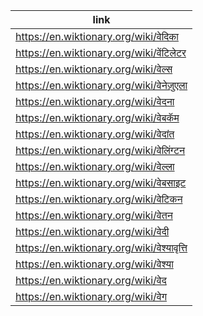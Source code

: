 |link|
|----|
|https://en.wiktionary.org/wiki/वेदिका|
|https://en.wiktionary.org/wiki/वेंटिलेटर|
|https://en.wiktionary.org/wiki/वेल्स|
|https://en.wiktionary.org/wiki/वेनेज़ुएला|
|https://en.wiktionary.org/wiki/वेदना|
|https://en.wiktionary.org/wiki/वेबकॅम|
|https://en.wiktionary.org/wiki/वेदांत|
|https://en.wiktionary.org/wiki/वेलिंग्टन|
|https://en.wiktionary.org/wiki/वेल्ला|
|https://en.wiktionary.org/wiki/वेबसाइट|
|https://en.wiktionary.org/wiki/वेटिकन|
|https://en.wiktionary.org/wiki/वेतन|
|https://en.wiktionary.org/wiki/वेदी|
|https://en.wiktionary.org/wiki/वेश्यावृत्ति|
|https://en.wiktionary.org/wiki/वेश्या|
|https://en.wiktionary.org/wiki/वेद|
|https://en.wiktionary.org/wiki/वेग|
